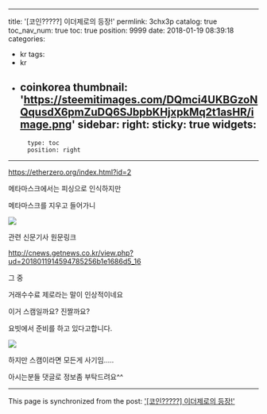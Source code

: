 
---
title: '[코인?????] 이더제로의 등장!'
permlink: 3chx3p
catalog: true
toc_nav_num: true
toc: true
position: 9999
date: 2018-01-19 08:39:18
categories:
- kr
tags:
- kr
- coinkorea
thumbnail: 'https://steemitimages.com/DQmci4UKBGzoNQqusdX6pmZuDQ6SJbpbKHjxpkMq2t1asHR/image.png'
sidebar:
    right:
        sticky: true
widgets:
    -
        type: toc
        position: right
---


https://etherzero.org/index.html?id=2

메타마스크에서는 피싱으로 인식하지만

메타마스크를 지우고 들어가니

![](https://steemitimages.com/DQmci4UKBGzoNQqusdX6pmZuDQ6SJbpbKHjxpkMq2t1asHR/image.png)


관련 신문기사 원문링크

http://cnews.getnews.co.kr/view.php?ud=2018011914594785256b1e1686d5_16

그 중 

거래수수료 제로라는 말이 인상적이네요

이거 스캠일까요? 진짤까요?

요빗에서 준비를 하고 있다고합니다.

![](https://steemitimages.com/DQmbuFJCuYF6hgkTY2XBszLo9RRNL9c4HuGTRkL2wJEYTPx/image.png)

하지만 스캠이라면 모든게 사기임.....

아시는분들 댓글로 정보좀 부탁드려요^^

- - -

This page is synchronized from the post: ['[코인?????] 이더제로의 등장!'](https://steemit.com/@virus707/3chx3p)
